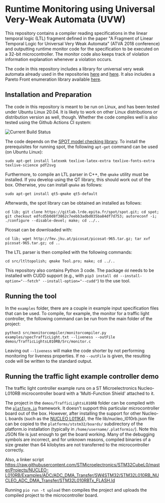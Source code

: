 # Runtime Monitoring using Universal Very-Weak Automata (UVW)

This repository contains a compiler reading specifications in the linear temporal logic (LTL) fragment defined in the paper "A Fragment of Linear Temporal Logic for Universal Very Weak Automata" (ATVA 2018 conference) and outputting runtime monitor code for the specification to be executed on a 32-bit microcontroller. The monitor code also keeps track of violation information explanation whenever a violation occurs.

The code in this repository includes a library for universal very weak automata already used in the repositories [here](https://github.com/tuc-es/guisynth) and [here](https://github.com/tuc-es/unite). It also includes a Pareto Front enumeration library available [here](https://github.com/progirep/ParetoFrontEnumerationAlgorithm).

## Installation and Preparation

The code in this repository is meant to be run on Linux, and has been tested under Ubuntu Linux 20.04. It is likely to work on other Linux distributions or distribution version as well, though. Whether the code compiles well is also tested using the Github Actions CI system:

![Current Build Status](https://github.com/tuc-es/UVWMonitoring/actions/workflows/build.yml/badge.svg)

The code depends on the [SPOT model checking library](https://gitlab.lrde.epita.fr/spot/). To install the prerequisites for running spot, the following `apt-get` command can be used (on Ubuntu Linux):
    
    sudo apt-get install latexmk texlive-latex-extra texlive-fonts-extra texlive-science pdf2svg
    
Furthermore, to compile an LTL parser in C++, the `qmake` utility must be installed. If you develop using the QT library, this should work out of the box. Otherwise, you can install `qmake` as follows:

    sudo apt-get install qt5-qmake qt5-default
    
Afterwards, the spot library can be obtained an installed as follows:

    cd lib; git clone https://gitlab.lrde.epita.fr/spot/spot.git; cd spot; git checkout edfcd5b0d8f3862c7eebb3adbd035ba84df7d753; autoreconf -i; ./configure --disable-devel; make; cd ../..
    
Picosat can be downloaded with:

    cd lib; wget http://fmv.jku.at/picosat/picosat-965.tar.gz; tar xvf picosat-965.tar.gz; cd ..

The LTL parser is then compiled with the following commands:

    cd src/ltltopolish; qmake Tool.pro; make; cd ../..

This repository also contains Python 3 code. The package `dd` needs to be installed with CUDD support (e.g., with `pip3 install dd --install-option="--fetch" --install-option="--cudd"`) to the use tool. 

## Running the tool

In the `examples` folder, there are a couple in example input specification files that can be used. To compile, for example, the monitor for a traffic light controller, the following command can be run from the main folder of the project:

    python3 src/monitorcompiler/monitorcompiler.py examples/specTrafficLight.txt --liveness --outFile demos/TrafficLightsL010RB/Src/monitor.c
    
Leaving out `--liveness` will make the code shorter by not performing monitoring for liveness properties. If no `--outFile` is given, the resulting code will be written to the standard output.

## Running the traffic light example controller demo
The traffic light controller example runs on a ST Microelectronics Nucleo-L010RB microcontroller board with a 'Multi-Function Shield' attached to it.

The project in the `demos/TrafficLightsL010RB` folder can be compiled with the [`platform.io`](https://platformio.org/) framework. It doesn't support this particular microcontroller board out of the box. However, after installing the support for other Nucleo-L boards (such as the [NUCLEO L011K4](https://docs.platformio.org/en/latest/boards/ststm32/nucleo_l011k4.html)), the file lib/nucleo_l010rb.json file can be copied to the `platforms/ststm32/boards/` subdirectory of the platform.io installation (typically in `/home/username/.platformio/`). Note this JSON file is just enough to get the board working. Many of the debugging symbols are incorrect, and for unknown reasons, compiled binaries of a size greater than 64 kilobytes are not transferred to the microcontroller correctly.

Also, a linker script
https://raw.githubusercontent.com/STMicroelectronics/STM32CubeL0/master/Projects/NUCLEO-L010RB/Examples/ADC/ADC_DMA_Transfer/SW4STM32/STM32L010RB_NUCLEO_ADC_DMA_Transfer/STM32L010RBTx_FLASH.ld

Running `pio run -t upload` then compiles the project and uploads the compiled project to the microcontroller board.
